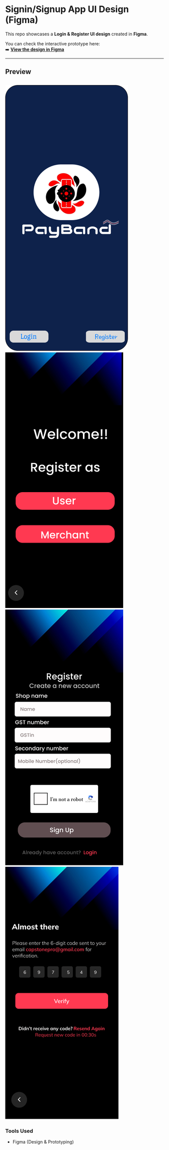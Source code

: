 # Signin/Signup App UI Design (Figma)

This repo showcases a **Login & Register UI design** created in **Figma**.

You can check the interactive prototype here:  
➡️ **[View the design in Figma](https://www.figma.com/design/pcO5JohViWZHb2FYgrAxiM/Login-Register-UI-Design---Signin-Signup-App--Community-?node-id=212-1507)**

---

##  Preview
![Welcome screen](WelcomeScreen.png)
![Register](register.png)  
![Merchant Signup](merch2.png)
![Verification](Verification.png)
---

### Tools Used
- Figma (Design & Prototyping)
